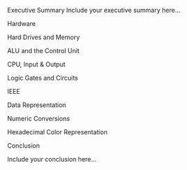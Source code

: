 Executive Summary
Include your executive summary here...


Hardware

Hard Drives and Memory

ALU and the Control Unit

CPU, Input & Output

Logic Gates and Circuits


IEEE


Data Representation

Numeric Conversions

Hexadecimal Color Representation


Conclusion

Include your conclusion here...
